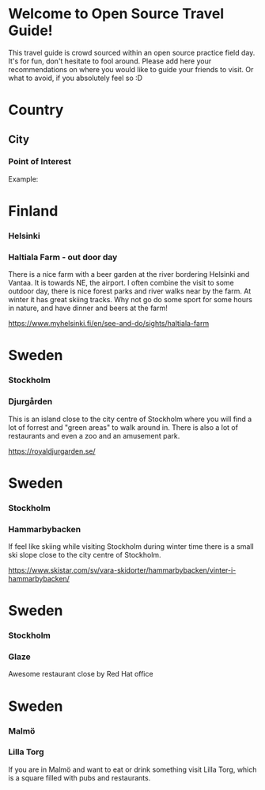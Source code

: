 # Welcome to Open Source Travel Guide!

This travel guide is crowd sourced within an open source practice field day.
It's for fun, don't hesitate to fool around. Please add here your
recommendations on where you would like to guide your friends to visit. Or
what to avoid, if you absolutely feel so :D

# Country

## City

### Point of Interest

Example:

# Finland

### Helsinki

### Haltiala Farm - out door day

There is a nice farm with a beer garden at the river bordering Helsinki and
Vantaa. It is towards NE, the airport. I often combine the visit to some
outdoor day, there is nice forest parks and river walks near by the farm. At
winter it has great skiing tracks. Why not go do some sport for some hours in
nature, and have dinner and beers at the farm!

https://www.myhelsinki.fi/en/see-and-do/sights/haltiala-farm

# Sweden

### Stockholm

### Djurgården

This is an island close to the city centre of Stockholm where you will find a
lot of forrest and "green areas" to walk around in. There is also a lot of
restaurants and even a zoo and an amusement park.

https://royaldjurgarden.se/

# Sweden

### Stockholm

### Hammarbybacken

If feel like skiing while visiting Stockholm during winter time there is a small
ski slope close to the city centre of Stockholm.

https://www.skistar.com/sv/vara-skidorter/hammarbybacken/vinter-i-hammarbybacken/

# Sweden

### Stockholm

### Glaze

Awesome restaurant close by Red Hat office


# Sweden

### Malmö

### Lilla Torg

If you are in Malmö and want to eat or drink something visit Lilla Torg, which
is a square filled with pubs and restaurants.
